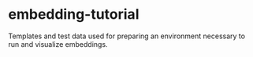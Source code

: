 # embedding-tutorial

Templates and test data used for preparing an environment necessary to run and visualize embeddings.
